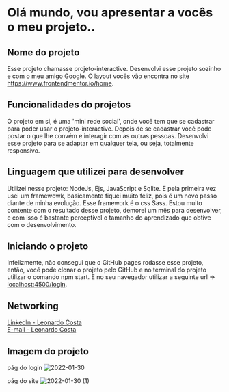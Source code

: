 <h1>
Olá mundo, vou apresentar a vocês o meu projeto..
</h1>

## Nome do projeto 

<p>
Esse projeto chamasse projeto-interactive. Desenvolvi esse projeto sozinho e com o meu amigo Google. O layout vocês vão encontra no site <a href="https://www.frontendmentor.io/home">https://www.frontendmentor.io/home</a>. 
</p>

## Funcionalidades do projetos

<p>
O projeto em si, é uma 'mini rede social', onde você tem que se cadastrar para poder usar o projeto-interactive. Depois de se cadastrar você pode postar o que lhe convém e interagir com as outras pessoas. Desenvolvi esse projeto para se adaptar em qualquer tela, ou seja, totalmente responsivo.
</p>

## Linguagem que utilizei para desenvolver

<p>
Utilizei nesse projeto: NodeJs, Ejs, JavaScript e Sqlite. E pela primeira vez usei um framewowk, basicamente fiquei muito feliz, pois é um novo passo diante de minha evolução. Esse framework é o css Sass. Estou muito contente com o resultado desse projeto, demorei um mês para desenvolver, e com isso é bastante perceptível o tamanho do aprendizado que obtive com o desenvolvimento.
</p>

## Iniciando o projeto

<p>
Infelizmente, não consegui que o GitHub pages rodasse esse projeto, então, você pode clonar o projeto pelo GitHub e no terminal do projeto utilizar o comando npm start. E no seu navegador utilizar a seguinte url => <a href="localhost:4500/login">localhost:4500/login</a>.
</p>

## Networking

<div>
<a href="https://www.linkedin.com/in/leonardo-costa-96641a220/">Linkedln - Leonardo Costa</a>
<br>
<a  href="leonardo_barrosocosta@hotmail.com">E-mail - Leonardo Costa</a>
</div>

## Imagem do projeto

pág do login
![2022-01-30](https://user-images.githubusercontent.com/90582024/151713783-d3392da9-da48-414a-8baa-14c5e46fd1a4.png)

pág do site
![2022-01-30 (1)](https://user-images.githubusercontent.com/90582024/151713764-fc1b3185-03f9-44ad-89a0-5b3b3ac9331f.png)
